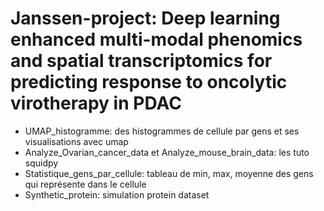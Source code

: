 # Janssen-project: Deep learning enhanced multi-modal phenomics and spatial transcriptomics for predicting response to oncolytic virotherapy in PDAC
- UMAP_histogramme: des histogrammes de cellule par gens et ses visualisations avec umap
- Analyze_Ovarian_cancer_data et Analyze_mouse_brain_data: les tuto squidpy
- Statistique_gens_par_cellule: tableau de min, max, moyenne des gens qui représente dans le cellule
- Synthetic_protein: simulation protein dataset
